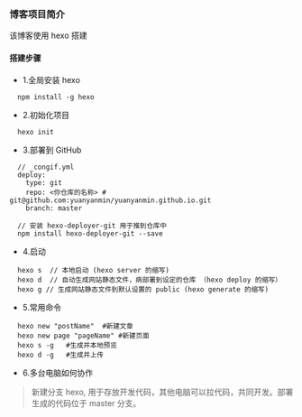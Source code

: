 ### 博客项目简介

该博客使用 hexo 搭建

#### 搭建步骤

* 1.全局安装 hexo
```
  npm install -g hexo
```
* 2.初始化项目
```
  hexo init
```
* 3.部署到 GitHub
```
  // _congif.yml
  deploy:
    type: git
    repo: <你仓库的名称> # git@github.com:yuanyanmin/yuanyanmin.github.io.git
    branch: master

  // 安装 hexo-deployer-git 用于推到仓库中
  npm install hexo-deployer-git --save
```
* 4.启动
```
  hexo s  // 本地启动 (hexo server 的缩写)
  hexo d  // 自动生成网站静态文件，病部署到设定的仓库 （hexo deploy 的缩写）
  hexo g // 生成网站静态文件到默认设置的 public (hexo generate 的缩写)

```
* 5.常用命令
```
  hexo new "postName"  #新建文章
  hexo new page "pageName" #新建页面
  hexo s -g   #生成并本地预览
  hexo d -g   #生成并上传
```
* 6.多台电脑如何协作
> 新建分支 hexo, 用于存放开发代码，其他电脑可以拉代码，共同开发。部署生成的代码位于 master 分支。